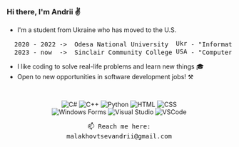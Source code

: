 ### Hi there, I'm Andrii ✌

- I'm a student from Ukraine who has moved to the U.S.
<pre>
  2020 - 2022 ->  Odesa National University  <img src="https://upload.wikimedia.org/wikipedia/commons/4/49/Flag_of_Ukraine.svg" alt="Ukraine" width="25" height="15"> - "Information systems and technology"
  2023 - now  ->  Sinclair Community College <img src="https://upload.wikimedia.org/wikipedia/commons/d/de/Flag_of_the_United_States.png" alt="USA" align="bottom" width="25" height="15"> - "Computer Information Systems / Software Development"
</pre>
- I like coding to solve real-life problems and learn new things 🎓
- Open to new opportunities in software development jobs! ⚒

<br>
<p align="center">
  <img src="https://img.shields.io/badge/-C%23-239120?logo=csharp&logoColor=white" alt="C#">
  <img src="https://img.shields.io/badge/-C%2B%2B-00599C?logo=c%2B%2B&logoColor=white" alt="C++">
  <img src="https://img.shields.io/badge/-Python-3776AB?logo=python&logoColor=white" alt="Python">
  <img src="https://img.shields.io/badge/-HTML-E34F26?logo=html5&logoColor=white" alt="HTML">
  <img src="https://img.shields.io/badge/-CSS-1572B6?logo=css3&logoColor=white" alt="CSS">
<br>
<img src="https://img.shields.io/badge/-Windows%20Forms-5C2D91?logo=.net&logoColor=white" alt="Windows Forms">

  <img src="https://img.shields.io/badge/-Visual%20Studio-5C2D91?logo=visual-studio&logoColor=white" alt="Visual Studio">
  <img src="https://img.shields.io/badge/-VSCode-007ACC?logo=visual-studio-code&logoColor=white" alt="VSCode">
</p>

<p align="center">
  <samp>
    📫 Reach me here:
    <br> malakhovtsevandrii@gmail.com
  </samp>
</p>
